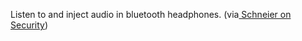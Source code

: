 ---
layout: post
wordpress_id: 14
wordpress_url: http://noesbueno.com/tidbits/?p=14
date: '2005-08-02 13:59:12 -0500'
date_gmt: '2005-08-02 18:59:12 -0500'
body: |
  <p>Listen to and inject audio in bluetooth headphones. <span class="via">(via<a href="http://www.schneier.com/blog/archives/2005/08/eavesdropping_o.html"> Schneier on Security</a>)</span></p>
---